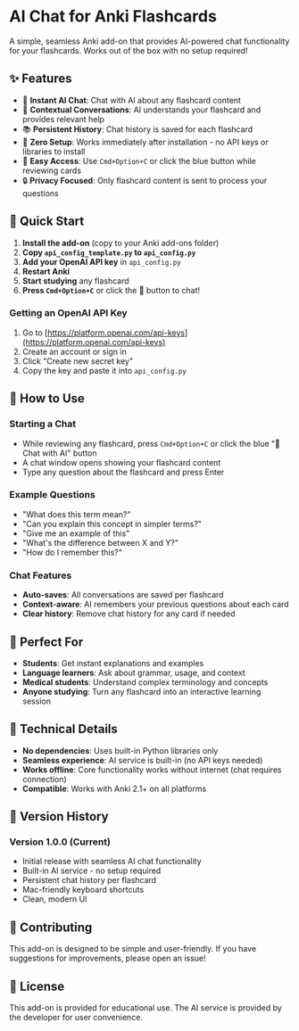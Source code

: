 # AI Chat for Anki Flashcards

A simple, seamless Anki add-on that provides AI-powered chat functionality for your flashcards. Works out of the box with no setup required!

## ✨ Features

- 🤖 **Instant AI Chat**: Chat with AI about any flashcard content
- 💬 **Contextual Conversations**: AI understands your flashcard and provides relevant help
- 📚 **Persistent History**: Chat history is saved for each flashcard
- 🚀 **Zero Setup**: Works immediately after installation - no API keys or libraries to install
- 🎯 **Easy Access**: Use `Cmd+Option+C` or click the blue button while reviewing cards
- 🔒 **Privacy Focused**: Only flashcard content is sent to process your questions

## 🚀 Quick Start

1. **Install the add-on** (copy to your Anki add-ons folder)
2. **Copy `api_config_template.py` to `api_config.py`**
3. **Add your OpenAI API key** in `api_config.py`
4. **Restart Anki**
5. **Start studying** any flashcard
6. **Press `Cmd+Option+C`** or click the 🤖 button to chat!

### Getting an OpenAI API Key
1. Go to [https://platform.openai.com/api-keys](https://platform.openai.com/api-keys)
2. Create an account or sign in
3. Click "Create new secret key"
4. Copy the key and paste it into `api_config.py`

## 📱 How to Use

### Starting a Chat
- While reviewing any flashcard, press `Cmd+Option+C` or click the blue "🤖 Chat with AI" button
- A chat window opens showing your flashcard content
- Type any question about the flashcard and press Enter

### Example Questions
- "What does this term mean?"
- "Can you explain this concept in simpler terms?"
- "Give me an example of this"
- "What's the difference between X and Y?"
- "How do I remember this?"

### Chat Features
- **Auto-saves**: All conversations are saved per flashcard
- **Context-aware**: AI remembers your previous questions about each card
- **Clear history**: Remove chat history for any card if needed

## 🎯 Perfect For

- **Students**: Get instant explanations and examples
- **Language learners**: Ask about grammar, usage, and context
- **Medical students**: Understand complex terminology and concepts
- **Anyone studying**: Turn any flashcard into an interactive learning session

## 🔧 Technical Details

- **No dependencies**: Uses built-in Python libraries only
- **Seamless experience**: AI service is built-in (no API keys needed)
- **Works offline**: Core functionality works without internet (chat requires connection)
- **Compatible**: Works with Anki 2.1+ on all platforms

## 📝 Version History

### Version 1.0.0 (Current)
- Initial release with seamless AI chat functionality
- Built-in AI service - no setup required
- Persistent chat history per flashcard
- Mac-friendly keyboard shortcuts
- Clean, modern UI

## 🤝 Contributing

This add-on is designed to be simple and user-friendly. If you have suggestions for improvements, please open an issue!

## 📄 License

This add-on is provided for educational use. The AI service is provided by the developer for user convenience. 